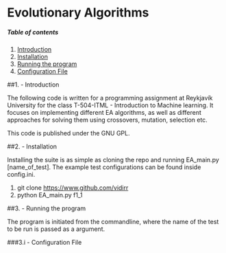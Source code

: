 Evolutionary Algorithms
=====================

##### Table of contents

1. [Introduction](#intro)
2. [Installation](#install)
3. [Running the program](#run)
  1. [Configuration File](#config)


<a name="intro" />
##1. - Introduction

The following code is written for a programming assignment at Reykjavík University for the class T-504-ITML - Introduction to Machine learning.
It focuses on implementing different EA algorithms, as well as different
approaches for solving them using crossovers, mutation, selection etc.

This code is published under the GNU GPL.

<a name="install" />
##2. - Installation

Installing the suite is as simple as cloning the repo and running EA_main.py [name_of_test]. The example test configurations can be found inside config.ini.


1. git clone https://www.github.com/vidirr
2. python EA_main.py f1_1

<a name="run" />
##3. - Running the program

The program is initiated from the commandline, where the name of the test to be run is passed as a argument.

<a name="config" />
###3.i - Configuration File